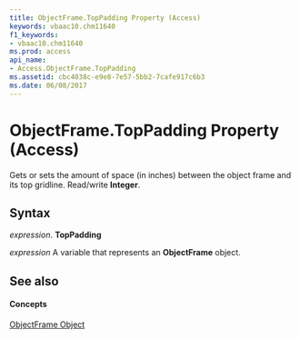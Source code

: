 ```yaml
---
title: ObjectFrame.TopPadding Property (Access)
keywords: vbaac10.chm11640
f1_keywords:
- vbaac10.chm11640
ms.prod: access
api_name:
- Access.ObjectFrame.TopPadding
ms.assetid: cbc4038c-e9e8-7e57-5bb2-7cafe917c6b3
ms.date: 06/08/2017
---
```



# ObjectFrame.TopPadding Property (Access)

Gets or sets the amount of space (in inches) between the object frame and its top gridline. Read/write  **Integer**.


## Syntax

 _expression_. **TopPadding**

 _expression_ A variable that represents an **ObjectFrame** object.


## See also


#### Concepts


[ObjectFrame Object](objectframe-object-access.md)

